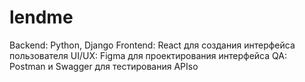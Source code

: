 # lendme

Backend: Python, Django
Frontend: React для создания интерфейса пользователя
UI/UX: Figma для проектирования интерфейса
QA: Postman и Swagger для тестирования APIso